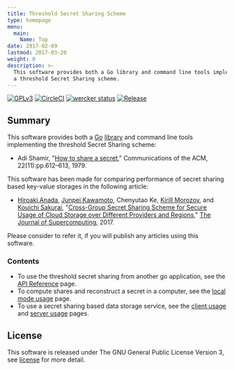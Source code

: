 ```yaml
---
title: Threshold Secret Sharing Scheme
type: homepage
menu:
  main:
    Name: Top
date: 2017-02-09
lastmod: 2017-03-20
weight: 0
description: >-
  This software provides both a Go library and command line tools implementing
  a threshold Secret Sharing scheme.
---
```

[![GPLv3](https://img.shields.io/badge/license-GPLv3-blue.svg)](https://www.gnu.org/copyleft/gpl.html)
[![CircleCI](https://circleci.com/gh/itslab-kyushu/sss/tree/master.svg?style=svg)](https://circleci.com/gh/itslab-kyushu/sss/tree/master)
[![wercker status](https://app.wercker.com/status/16562999f1f803486bd8893c1dec21e6/s/master "wercker status")](https://app.wercker.com/project/byKey/16562999f1f803486bd8893c1dec21e6)
[![Release](https://img.shields.io/badge/release-0.3.2-brightgreen.svg)](https://github.com/itslab-kyushu/sss/releases/tag/v0.3.2)

## Summary
This software provides both a [Go](https://golang.org/)
[library](https://godoc.org/github.com/itslab-kyushu/sss/sss) and
command line tools implementing the threshold Secret Sharing scheme:

* Adi Shamir, "[How to share a secret](http://dl.acm.org/ft_gateway.cfm?id=359176),"
  Communications of the ACM, 22(11):pp.612–613, 1979.

This software has been made for comparing performance of secret sharing based
key-value storages in the following article:

* [Hiroaki Anada](http://sun.ac.jp/prof/anada/),
  [Junpei Kawamoto](https://www.jkawamoto.info),
  Chenyutao Ke,
  [Kirill Morozov](http://www.is.c.titech.ac.jp/~morozov/), and
  [Kouichi Sakurai](http://itslab.inf.kyushu-u.ac.jp/~sakurai/),
  "[Cross-Group Secret Sharing Scheme for Secure Usage of Cloud Storage over Different Providers and Regions](http://www.anrdoezrs.net/links/8186671/type/dlg/https://link.springer.com/article/10.1007%2Fs11227-017-2009-7),"
  [The Journal of Supercomputing](http://www.anrdoezrs.net/links/8186671/type/dlg/https://link.springer.com/journal/11227), 2017.

Please consider to refer it, if you will publish any articles using this
software.


### Contents
* To use the threshold secret sharing from another go application,
  see the [API Reference](api) page.  
* To compute shares and reconstruct a secret in a computer,
  see the [local mode usage](local) page.
* To use a secret sharing based data storage service,
  see the [client usage](remote) and [server usage](server) pages.

## License
This software is released under The GNU General Public License Version 3,
see [license](./licenses/) for more detail.
